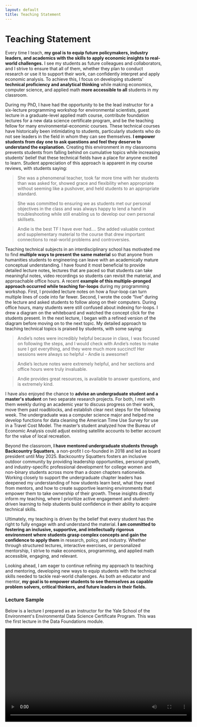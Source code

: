 ```yaml
---
layout: default
title: Teaching Statement
---
```


# Teaching Statement

Every time I teach, **my goal is to equip future policymakers, industry leaders, and academics with the skills to apply economic insights to real-world challenges.** I see my students as future colleagues and collaborators, and I strive to ensure that all of them, whether they plan to conduct research or use it to support their work, can confidently interpret and apply economic analysis. To achieve this, I focus on developing students’ **technical proficiency and analytical thinking** while making economics, computer science, and applied math **more accessible to all** students in my classroom.  

During my PhD, I have had the opportunity to be the lead instructor for a six-lecture programming workshop for environmental scientists, guest lecture in a graduate-level applied math course, contribute foundation lectures for a new data science certificate program, and be the teaching fellow for many environmental-economic courses. These technical courses have historically been intimidating to students, particularly students who do not see leaders in the field in whom they can see themselves.  **I empower students from day one to ask questions and feel they deserve to understand the explanation.** Creating this environment in my classrooms prevents students from falling behind on cumulative topics while increasing students’ belief that these technical fields have a place for anyone excited to learn. Student appreciation of this approach is apparent in my course reviews, with students saying:  

> She was a phenomenal teacher, took far more time with her students than was asked for, showed grace and flexibility when appropriate without seeming like a pushover, and held students to an appropriate standard.  

> She was committed to ensuring we as students met our personal objectives in the class and was always happy to lend a hand in troubleshooting while still enabling us to develop our own personal skillsets.  

> Andie is the best TF I have ever had…. She added valuable context and supplementary material to the course that drew important connections to real-world problems and controversies.  

Teaching technical subjects in an interdisciplinary school has motivated me to find **multiple ways to present the same material** so that anyone from humanities students to engineering can leave with an academically mature conceptual understanding. I have found it most beneficial to provide detailed lecture notes, lectures that are paced so that students can take meaningful notes, video recordings so students can revisit the material, and approachable office hours. A recent **example of this multiple-pronged approach occurred while teaching for-loops** during my programming workshop. First, I provided lecture notes on how a four-loop can turn multiple lines of code into far fewer. Second, I wrote the code “live” during the lecture and asked students to follow along on their computers. During office hours, many students were still confused about indexing for-loops. I drew a diagram on the whiteboard and watched the concept click for the students present. In the next lecture, I began with a refined version of the diagram before moving on to the next topic. My detailed approach to teaching technical topics is praised by students, with some saying:  

> Andie’s notes were incredibly helpful because in class, I was focused on following the steps, and I would check with Andie’s notes to make sure I got everything, and they were much more succinct! Her sessions were always so helpful - Andie is awesome!!  

> Andie’s lecture notes were extremely helpful, and her sections and office hours were truly invaluable.  

> Andie provides great resources, is available to answer questions, and is extremely kind.  

I have also enjoyed the chance to **advise an undergraduate student and a master's student** on two separate research projects. For both, I met with them weekly during an academic year to discuss progress on their work, move them past roadblocks, and establish clear next steps for the following week. The undergraduate was a computer science major and helped me develop functions for data cleaning the American Time Use Survey for use in a Travel Cost Model. The master’s student analyzed how the Bureau of Economic Analysis could adjust existing satellite accounts to better account for the value of local recreation.  

Beyond the classroom, **I have mentored undergraduate students through Backcountry Squatters**, a non-profit I co-founded in 2018 and led as board president until May 2025. Backcountry Squatters fosters an inclusive outdoor community by providing leadership opportunities, personal growth, and industry-specific professional development for college women and non-binary students across more than a dozen chapters nationwide. Working closely to support the undergraduate chapter leaders has deepened my understanding of how students learn best, what they need from mentors, and how to create supportive learning environments that empower them to take ownership of their growth. These insights directly inform my teaching, where I prioritize active engagement and student-driven learning to help students build confidence in their ability to acquire technical skills.  

Ultimately, my teaching is driven by the belief that every student has the right to fully engage with and understand the material. **I am committed to fostering an inclusive, supportive, and intellectually rigorous environment where students grasp complex concepts and gain the confidence to apply them** in research, policy, and industry. Whether through structured lectures, interactive exercises, or personalized mentorship, I strive to make economics, programming, and applied math accessible, engaging, and relevant.  

Looking ahead, I am eager to continue refining my approach to teaching and mentoring, developing new ways to equip students with the technical skills needed to tackle real-world challenges. As both an educator and mentor, **my goal is to empower students to see themselves as capable problem solvers, critical thinkers, and future leaders in their fields.**  

### Lecture Sample
Below is a lecture I prepared as an instructor for the Yale School of the Environment's Environmental Data Science Certificate Program. This was the first lecture in the Data Foundations module. 

<video width="600" controls>
  <source src="photos/ThinkLikeAComputer_Session01.mp4" type="video/mp4">
  Your browser does not support the video tag.
</video>
